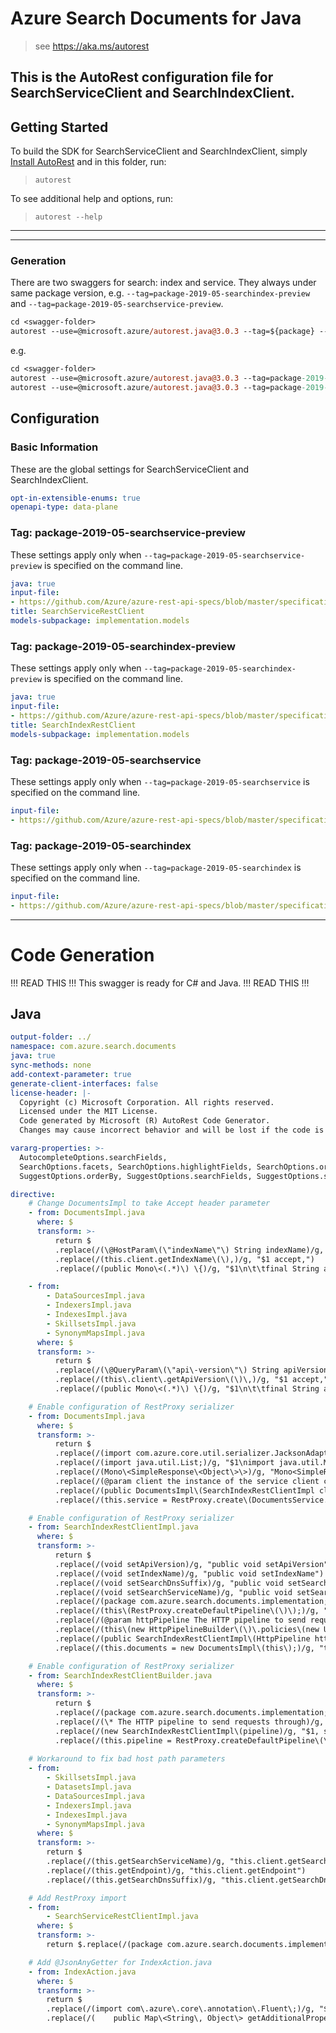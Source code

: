 # Azure Search Documents for Java
    
> see https://aka.ms/autorest

This is the AutoRest configuration file for SearchServiceClient and SearchIndexClient.
---
## Getting Started 

To build the SDK for SearchServiceClient and SearchIndexClient, simply [Install AutoRest](https://aka.ms/autorest/install) and in this folder, run:

> `autorest`

To see additional help and options, run:

> `autorest --help`
---

---
### Generation

There are two swaggers for search: index and service. They always under same package version, e.g. `--tag=package-2019-05-searchindex-preview` and `--tag=package-2019-05-searchservice-preview`.

```ps
cd <swagger-folder>
autorest --use=@microsoft.azure/autorest.java@3.0.3 --tag=${package} --version=2.0.4413 
```

e.g.
```ps
cd <swagger-folder>
autorest --use=@microsoft.azure/autorest.java@3.0.3 --tag=package-2019-05-searchindex-preview --version=2.0.4413 
autorest --use=@microsoft.azure/autorest.java@3.0.3 --tag=package-2019-05-searchservice-preview --version=2.0.4413 
```
## Configuration

### Basic Information 
These are the global settings for SearchServiceClient and SearchIndexClient.

``` yaml
opt-in-extensible-enums: true
openapi-type: data-plane
```

### Tag: package-2019-05-searchservice-preview

These settings apply only when `--tag=package-2019-05-searchservice-preview` is specified on the command line.

``` yaml $(tag) == 'package-2019-05-searchservice-preview'
java: true
input-file:
- https://github.com/Azure/azure-rest-api-specs/blob/master/specification/search/data-plane/Azure.Search/preview/2019-05-06-preview/searchservice.json
title: SearchServiceRestClient
models-subpackage: implementation.models
```

### Tag: package-2019-05-searchindex-preview

These settings apply only when `--tag=package-2019-05-searchindex-preview` is specified on the command line.

``` yaml $(tag) == 'package-2019-05-searchindex-preview'
java: true
input-file:
- https://github.com/Azure/azure-rest-api-specs/blob/master/specification/search/data-plane/Azure.Search/preview/2019-05-06-preview/searchindex.json
title: SearchIndexRestClient
models-subpackage: implementation.models
```

### Tag: package-2019-05-searchservice

These settings apply only when `--tag=package-2019-05-searchservice` is specified on the command line.

``` yaml $(tag) == 'package-2019-05-searchservice'
input-file:
- https://github.com/Azure/azure-rest-api-specs/blob/master/specification/search/data-plane/Azure.Search/stable/2019-05-06/searchservice.json
```

### Tag: package-2019-05-searchindex

These settings apply only when `--tag=package-2019-05-searchindex` is specified on the command line.

``` yaml $(tag) == 'package-2019-05-searchindex'
input-file:
- https://github.com/Azure/azure-rest-api-specs/blob/master/specification/search/data-plane/Azure.Search/stable/2019-05-06/searchindex.json
```

---
# Code Generation

!!! READ THIS !!!
This swagger is ready for C# and Java.
!!! READ THIS !!!

## Java

``` yaml
output-folder: ../
namespace: com.azure.search.documents
java: true
sync-methods: none
add-context-parameter: true
generate-client-interfaces: false
license-header: |-
  Copyright (c) Microsoft Corporation. All rights reserved.
  Licensed under the MIT License.
  Code generated by Microsoft (R) AutoRest Code Generator.
  Changes may cause incorrect behavior and will be lost if the code is regenerated.

vararg-properties: >-
  AutocompleteOptions.searchFields,
  SearchOptions.facets, SearchOptions.highlightFields, SearchOptions.orderBy, SearchOptions.scoringParameters, SearchOptions.searchFields, SearchOptions.select,
  SuggestOptions.orderBy, SuggestOptions.searchFields, SuggestOptions.select, CorsOptions.allowedOrigins
```

``` yaml $(java)
directive:
    # Change DocumentsImpl to take Accept header parameter
    - from: DocumentsImpl.java
      where: $
      transform: >-
          return $
          .replace(/(\@HostParam\(\"indexName\"\) String indexName)/g, "$1\, @HeaderParam\(\"accept\"\) String accept")
          .replace(/(this.client.getIndexName\(\),)/g, "$1 accept,")
          .replace(/(public Mono\<(.*)\) \{)/g, "$1\n\t\tfinal String accept \= \"application\/json\;odata\.metadata\=none\"\;\n")

    - from: 
        - DataSourcesImpl.java
        - IndexersImpl.java
        - IndexesImpl.java
        - SkillsetsImpl.java
        - SynonymMapsImpl.java
      where: $
      transform: >-
          return $
          .replace(/(\@QueryParam\(\"api\-version\"\) String apiVersion)/g, "$1\, @HeaderParam\(\"accept\"\) String accept")
          .replace(/(this\.client\.getApiVersion\(\)\,)/g, "$1 accept,")
          .replace(/(public Mono\<(.*)\) \{)/g, "$1\n\t\tfinal String accept \= \"application\/json\;odata\.metadata\=minimal\"\;\n")

    # Enable configuration of RestProxy serializer
    - from: DocumentsImpl.java
      where: $
      transform: >-
          return $
          .replace(/(import com.azure.core.util.serializer.JacksonAdapter;)/g, "$1\nimport com.azure.core.util.serializer.SerializerAdapter;")
          .replace(/(import java.util.List;)/g, "$1\nimport java.util.Map;")
          .replace(/(Mono\<SimpleResponse\<Object\>\>)/g, "Mono<SimpleResponse<Map<? extends String, Object>>>")
          .replace(/(@param client the instance of the service client containing this operation class.)/g, "$1\n     \* @param serializer the serializer to be used for service client requests.")
          .replace(/(public DocumentsImpl\(SearchIndexRestClientImpl client\) {)/g, "public DocumentsImpl(SearchIndexRestClientImpl client, SerializerAdapter serializer) {")
          .replace(/(this.service = RestProxy.create\(DocumentsService.class, client.getHttpPipeline\(\)\);)/g, "this.service = RestProxy.create(DocumentsService.class, client.getHttpPipeline(), serializer);")

    # Enable configuration of RestProxy serializer
    - from: SearchIndexRestClientImpl.java
      where: $
      transform: >-
          return $
          .replace(/(void setApiVersion)/g, "public void setApiVersion")
          .replace(/(void setIndexName)/g, "public void setIndexName")
          .replace(/(void setSearchDnsSuffix)/g, "public void setSearchDnsSuffix")
          .replace(/(void setSearchServiceName)/g, "public void setSearchServiceName")
          .replace(/(package com.azure.search.documents.implementation;)/g, "$1\nimport com.azure.core.util.serializer.JacksonAdapter;\nimport com.azure.core.util.serializer.SerializerAdapter;")
          .replace(/(this\(RestProxy.createDefaultPipeline\(\)\);)/g, "this(RestProxy.createDefaultPipeline(), JacksonAdapter.createDefaultSerializerAdapter());")
          .replace(/(@param httpPipeline The HTTP pipeline to send requests through.)/g, "$1\n     \* @param serializer the serializer to be used for service client requests.")
          .replace(/(this\(new HttpPipelineBuilder\(\)\.policies\(new UserAgentPolicy\(\)\, new RetryPolicy\(\)\, new CookiePolicy\(\)\)\.build\(\)\)\;)/g, "this(new HttpPipelineBuilder().policies(new UserAgentPolicy(), new RetryPolicy(), new CookiePolicy()).build(), new JacksonAdapter());")
          .replace(/(public SearchIndexRestClientImpl\(HttpPipeline httpPipeline\) {)/g, "public SearchIndexRestClientImpl(HttpPipeline httpPipeline, SerializerAdapter serializer) {")
          .replace(/(this.documents = new DocumentsImpl\(this\);)/g, "this.documents = new DocumentsImpl(this, serializer);")

    # Enable configuration of RestProxy serializer
    - from: SearchIndexRestClientBuilder.java
      where: $
      transform: >-
          return $
          .replace(/(package com.azure.search.documents.implementation;)/g, "$1\nimport com.azure.core.util.serializer.SerializerAdapter;")
          .replace(/(\* The HTTP pipeline to send requests through)/g, "\* The serializer to use for requests\n     \*\/\n    private SerializerAdapter serializer;\n\n    \/\*\*\n     \* Sets The serializer to use for requests.\n     \*\n     \* @param serializer the serializer value.\n     \* @return the SearchIndexRestClientBuilder.\n     \*\/\n    public SearchIndexRestClientBuilder serializer\(SerializerAdapter serializer\) {\n        this.serializer = serializer;\n        return this;\n    }\n\n    \/\*\n     $1")
          .replace(/(new SearchIndexRestClientImpl\(pipeline)/g, "$1, serializer")
          .replace(/(this.pipeline = RestProxy.createDefaultPipeline\(\);\s+})/g, "$1\n        if \(serializer == null\) {\n            this.serializer = JacksonAdapter.createDefaultSerializerAdapter\(\);\n        }")
    
    # Workaround to fix bad host path parameters
    - from:
        - SkillsetsImpl.java
        - DatasetsImpl.java
        - DataSourcesImpl.java
        - IndexersImpl.java
        - IndexesImpl.java
        - SynonymMapsImpl.java
      where: $
      transform: >-
        return $
        .replace(/(this.getSearchServiceName)/g, "this.client.getSearchServiceName")
        .replace(/(this.getEndpoint)/g, "this.client.getEndpoint")
        .replace(/(this.getSearchDnsSuffix)/g, "this.client.getSearchDnsSuffix")

    # Add RestProxy import
    - from:
        - SearchServiceRestClientImpl.java
      where: $
      transform: >-
        return $.replace(/(package com.azure.search.documents.implementation;)/g, "$1\nimport com.azure.core.http.rest.RestProxy;")

    # Add @JsonAnyGetter for IndexAction.java
    - from: IndexAction.java
      where: $
      transform: >-
        return $
        .replace(/(import com\.azure\.core\.annotation\.Fluent\;)/g, "$1\nimport com.fasterxml.jackson.annotation.JsonAnyGetter;")
        .replace(/(    public Map\<String\, Object\> getAdditionalProperties\(\) \{)/g, "    @JsonAnyGetter\n$1")
```

